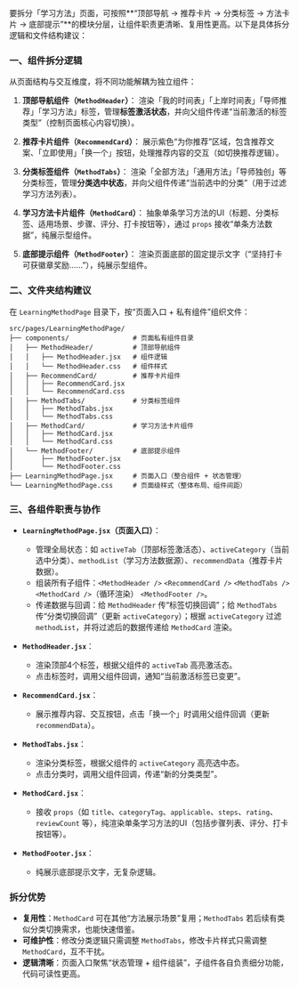 要拆分「学习方法」页面，可按照**“顶部导航 → 推荐卡片 → 分类标签 → 方法卡片 → 底部提示”**的模块分层，让组件职责更清晰、复用性更高。以下是具体拆分逻辑和文件结构建议：


### 一、组件拆分逻辑
从页面结构与交互维度，将不同功能解耦为独立组件：

1. **顶部导航组件（`MethodHeader`）**：
   渲染「我的时间表」「上岸时间表」「导师推荐」「学习方法」标签，管理**标签激活状态**，并向父组件传递“当前激活的标签类型”（控制页面核心内容切换）。

2. **推荐卡片组件（`RecommendCard`）**：
   展示紫色“为你推荐”区域，包含推荐文案、「立即使用」「换一个」按钮，处理推荐内容的交互（如切换推荐逻辑）。

3. **分类标签组件（`MethodTabs`）**：
   渲染「全部方法」「通用方法」「导师独创」等分类标签，管理**分类选中状态**，并向父组件传递“当前选中的分类”（用于过滤学习方法列表）。

4. **学习方法卡片组件（`MethodCard`）**：
   抽象单条学习方法的UI（标题、分类标签、适用场景、步骤、评分、打卡按钮等），通过 `props` 接收“单条方法数据”，纯展示型组件。

5. **底部提示组件（`MethodFooter`）**：
   渲染页面底部的固定提示文字（“坚持打卡可获徽章奖励……”），纯展示型组件。


### 二、文件夹结构建议
在 `LearningMethodPage` 目录下，按“页面入口 + 私有组件”组织文件：

```
src/pages/LearningMethodPage/
├── components/                # 页面私有组件目录
│   ├── MethodHeader/          # 顶部导航组件
│   │   ├── MethodHeader.jsx   # 组件逻辑
│   │   └── MethodHeader.css   # 组件样式
│   ├── RecommendCard/         # 推荐卡片组件
│   │   ├── RecommendCard.jsx
│   │   └── RecommendCard.css
│   ├── MethodTabs/            # 分类标签组件
│   │   ├── MethodTabs.jsx
│   │   └── MethodTabs.css
│   ├── MethodCard/            # 学习方法卡片组件
│   │   ├── MethodCard.jsx
│   │   └── MethodCard.css
│   └── MethodFooter/          # 底部提示组件
│       ├── MethodFooter.jsx
│       └── MethodFooter.css
├── LearningMethodPage.jsx     # 页面入口（整合组件 + 状态管理）
└── LearningMethodPage.css     # 页面级样式（整体布局、组件间距）
```


### 三、各组件职责与协作
- **`LearningMethodPage.jsx`（页面入口）**：
  - 管理全局状态：如 `activeTab`（顶部标签激活态）、`activeCategory`（当前选中分类）、`methodList`（学习方法数据源）、`recommendData`（推荐卡片数据）。
  - 组装所有子组件：`<MethodHeader />` `<RecommendCard />` `<MethodTabs />` `<MethodCard />`（循环渲染） `<MethodFooter />`。
  - 传递数据与回调：给 `MethodHeader` 传“标签切换回调”；给 `MethodTabs` 传“分类切换回调”（更新 `activeCategory`）；根据 `activeCategory` 过滤 `methodList`，并将过滤后的数据传递给 `MethodCard` 渲染。

- **`MethodHeader.jsx`**：
  - 渲染顶部4个标签，根据父组件的 `activeTab` 高亮激活态。
  - 点击标签时，调用父组件回调，通知“当前激活标签已变更”。

- **`RecommendCard.jsx`**：
  - 展示推荐内容、交互按钮，点击「换一个」时调用父组件回调（更新 `recommendData`）。

- **`MethodTabs.jsx`**：
  - 渲染分类标签，根据父组件的 `activeCategory` 高亮选中态。
  - 点击分类时，调用父组件回调，传递“新的分类类型”。

- **`MethodCard.jsx`**：
  - 接收 `props`（如 `title`、`categoryTag`、`applicable`、`steps`、`rating`、`reviewCount` 等），纯渲染单条学习方法的UI（包括步骤列表、评分、打卡按钮等）。

- **`MethodFooter.jsx`**：
  - 纯展示底部提示文字，无复杂逻辑。


### 拆分优势
- **复用性**：`MethodCard` 可在其他“方法展示场景”复用；`MethodTabs` 若后续有类似分类切换需求，也能快速借鉴。
- **可维护性**：修改分类逻辑只需调整 `MethodTabs`，修改卡片样式只需调整 `MethodCard`，互不干扰。
- **逻辑清晰**：页面入口聚焦“状态管理 + 组件组装”，子组件各自负责细分功能，代码可读性更高。
